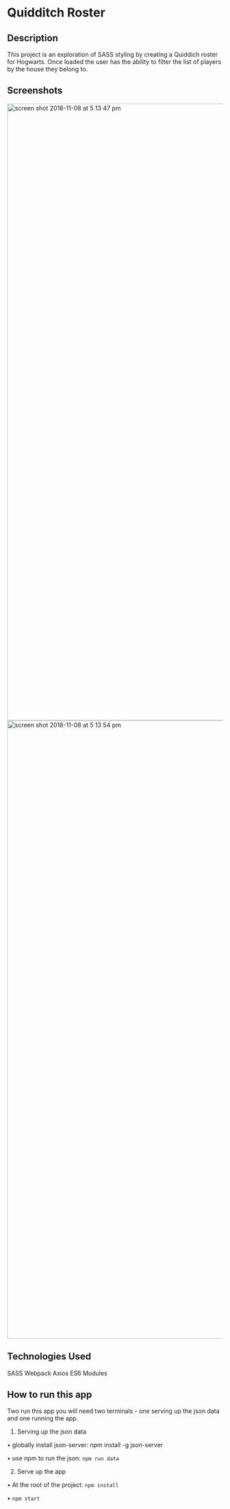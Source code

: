 # Quidditch Roster

## Description

This project is an exploration of SASS styling by creating a Quiddich roster for Hogwarts. Once loaded the user has the ability to filter the list of players by the house they belong to.

## Screenshots

<img width="1437" alt="screen shot 2018-11-08 at 5 13 47 pm" src="https://user-images.githubusercontent.com/16019344/48233128-b7437700-e379-11e8-89ad-027ff15baad8.png">
<img width="1440" alt="screen shot 2018-11-08 at 5 13 54 pm" src="https://user-images.githubusercontent.com/16019344/48233131-b9a5d100-e379-11e8-9ba6-1d142da8638f.png">

## Technologies Used
SASS
Webpack
Axios
ES6 Modules

## How to run this app
Two run this app you will need two terminals - one serving up the json data and one running the app.

1. Serving up the json data

• globally install json-server: npm install -g json-server

• use npm to run the json: ```npm run data```

2. Serve up the app

• At the root of the project: ```npm install```

• ```npm start```
